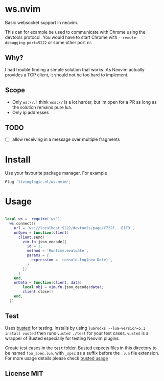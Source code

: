 # ws.nvim
Basic websocket support in neovim.

This can for example be used to communicate with Chrome using the devtools protocol.
You would have to start Chrome with `--remote-debugging-port=9222` or some other port nr.

## Why?
I had trouble finding a simple solution that works.
As Neovim actually provides a TCP client, it should not be too hard to implement.

## Scope
- Only `ws://`. I think `wss://` is a lot harder, but im open for a PR as long as the solution remains pure lua.
- Only ip addresses

## TODO
- [ ] allow receiving in a message over multiple fragments


# Install
Use your favourite package manager. For example

```lua
Plug 'livinglogic-nl/ws.nvim';
```

# Usage
```lua

local ws =  require('ws');
  ws.connect({
    url = 'ws://localhost:9222/devtools/page/C722F...E1F3',
    onOpen = function(client)
      client.send(
        vim.fn.json_encode({
          id = 1,
          method = 'Runtime.evaluate',
          params = {
            expression = 'console.log(new Date)',
          }
        })
      )
    end,
    onData = function(client, data)
        local obj = vim.fn.json_decode(data);
        client.close()
    end,
  })


```

## Test

Uses [busted](https://lunarmodules.github.io/busted/) for testing. Installs by using `luarocks --lua-version=5.1 install vusted` then runs `vusted ./test`
for your test cases. `vusted` is a wrapper of Busted especially for testing Neovim plugins.

Create test cases in the `test` folder. Busted expects files in this directory to be named `foo_spec.lua`, with `_spec` as a suffix before the `.lua` file extension. For more usage details please check
[busted usage](https://lunarmodules.github.io/busted/)

## License MIT
